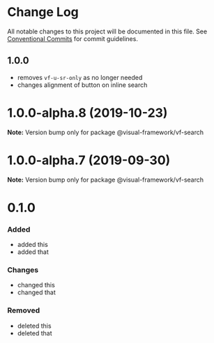 # Change Log

All notable changes to this project will be documented in this file.
See [Conventional Commits](https://conventionalcommits.org) for commit guidelines.

## 1.0.0

- removes `vf-u-sr-only` as no longer needed
- changes alignment of button on inline search

# 1.0.0-alpha.8 (2019-10-23)

**Note:** Version bump only for package @visual-framework/vf-search





# 1.0.0-alpha.7 (2019-09-30)

**Note:** Version bump only for package @visual-framework/vf-search





# 0.1.0

### Added
- added this
- added that

### Changes

- changed this
- changed that

### Removed

- deleted this
- deleted that
